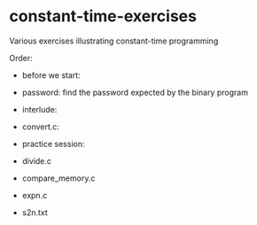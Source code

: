 # constant-time-exercises
Various exercises illustrating constant-time programming

Order:

- before we start:

 - password: find the password expected by the binary program

- interlude:

 - convert.c: 

- practice session:

 - divide.c

 - compare_memory.c

 - expn.c

 - s2n.txt

